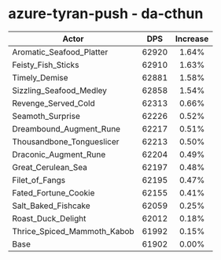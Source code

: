 # azure-tyran-push - da-cthun
| Actor | DPS | Increase |
|---|:---:|:---:|
|Aromatic_Seafood_Platter|62920|1.64%|
|Feisty_Fish_Sticks|62910|1.63%|
|Timely_Demise|62881|1.58%|
|Sizzling_Seafood_Medley|62858|1.54%|
|Revenge_Served_Cold|62313|0.66%|
|Seamoth_Surprise|62226|0.52%|
|Dreambound_Augment_Rune|62217|0.51%|
|Thousandbone_Tongueslicer|62213|0.50%|
|Draconic_Augment_Rune|62204|0.49%|
|Great_Cerulean_Sea|62197|0.48%|
|Filet_of_Fangs|62195|0.47%|
|Fated_Fortune_Cookie|62155|0.41%|
|Salt_Baked_Fishcake|62059|0.25%|
|Roast_Duck_Delight|62012|0.18%|
|Thrice_Spiced_Mammoth_Kabob|61992|0.15%|
|Base|61902|0.00%|
